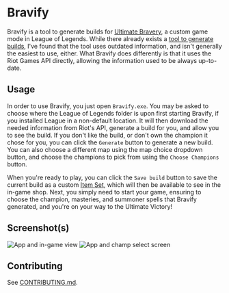 # Bravify

Bravify is a tool to generate builds for [Ultimate Bravery](http://customlol.wikia.com/wiki/Ultimate_Bravery), a custom game mode in League of Legends. While there already exists a [tool to generate builds](http://ultimate-bravery.com), I've found that the tool uses outdated information, and isn't generally the easiest to use, either. What Bravify does differently is that it uses the Riot Games API directly, allowing the information used to be always up-to-date.

## Usage

In order to use Bravify, you just open `Bravify.exe`. You may be asked to choose where the League of Legends folder is upon first starting Bravify, if you installed League in a non-default location. It will then download the needed information from Riot's API, generate a build for you, and allow you to see the build. If you don't like the build, or don't own the champion it chose for you, you can click the `Generate` button to generate a new build. You can also choose a different map using the map choice dropdown button, and choose the champions to pick from using the `Choose Champions` button.  

When you're ready to play, you can click the `Save build` button to save the current build as a custom [Item Set](https://support.riotgames.com/hc/en-us/articles/201752904-Item-Sets-), which will then be available to see in the in-game shop. Next, you simply need to start your game, ensuring to choose the champion, masteries, and summoner spells that Bravify generated, and you're on your way to the Ultimate Victory!

## Screenshot(s)

![App and in-game view](https://i.imgur.com/bNgPCcS.jpg)
![App and champ select screen](https://i.imgur.com/SvO1KJV.png)

## Contributing

See [CONTRIBUTING.md](https://github.com/AKPWebDesign/Bravify/blob/master/CONTRIBUTING.md).
